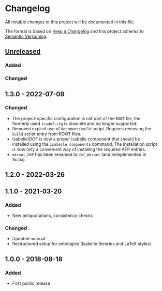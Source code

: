 # Changelog

All notable changes to this project will be documented in this file.

The format is based on [Keep a Changelog](http://keepachangelog.com/en/1.0.0/)
and this project adheres to [Semantic Versioning](http://semver.org/spec/v2.0.0.html).

## [Unreleased]

### Added

### Changed

## 1.3.0 - 2022-07-08

### Changed

- The project-specific configuration is not part of the `ROOT` file, the formerly 
  used `isadof.cfg` is obsolete and no longer supported. 
- Removed explicit use of `document/build` script. Requires removing the `build` script 
  entry from ROOT files.
- Isabelle/DOF is now a proper Isabelle component that should be installed using the
  `isabelle components` command. The installation script is now only a convenient way 
  of installing the required AFP entries.
- `mkroot_DOF` has been renamed to `dof_mkroot` (and reimplemented in Scala).

## 1.2.0 - 2022-03-26

## 1.1.0 - 2021-03-20

### Added

- New antiquotations, consistency checks

### Changed

- Updated manual
- Restructured setup for ontologies (Isabelle theories and LaTeX styles)

## 1.0.0 - 2018-08-18

### Added

- First public release

[Unreleased]: https://git.logicalhacking.com/Isabelle_DOF/Isabelle_DOF/compare/v1.3.0/Isabelle2021...HEAD
[1.3.0]: https://git.logicalhacking.com/Isabelle_DOF/Isabelle_DOF/compare/v1.2.0/Isabelle2021...v1.3.0/Isabelle2021-1
[1.2.0]: https://git.logicalhacking.com/Isabelle_DOF/Isabelle_DOF/compare/v1.1.0/Isabelle2021...v1.2.0/Isabelle2021
[1.1.0]: https://git.logicalhacking.com/Isabelle_DOF/Isabelle_DOF/compare/v1.0.0/Isabelle2019...v1.1.0/Isabelle2021
